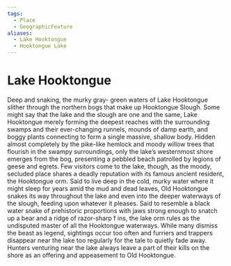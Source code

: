```yaml
---
tags:
  - Place
  - GeographicFeature
aliases:
  - Lake Hooktongue
  - Hooktongue Lake
---
```

# Lake Hooktongue
Deep and snaking, the murky gray- green waters of Lake Hooktongue slither through the northern bogs that make up Hooktongue Slough. Some might say that the lake and the slough are one and the same, Lake Hooktongue merely forming the deepest reaches with the surrounding swamps and their ever-changing runnels, mounds of damp earth, and boggy plants connecting to form a single massive, shallow body. Hidden almost completely by the pike-like hemlock and moody willow trees that flourish in the swampy surroundings, only the lake’s westernmost shore emerges from the bog, presenting a pebbled beach patrolled by legions of geese and egrets. Few visitors come to the lake, though, as the moody, secluded place shares a deadly reputation with its famous ancient resident, the Hooktongue orm. Said to live deep in the cold, murky water where it might sleep for years amid the mud and dead leaves, Old Hooktongue snakes its way throughout the lake and even into the deeper waterways of the slough, feeding upon whatever it pleases. Said to resemble a black water snake of prehistoric proportions with jaws strong enough to snatch up a bear and a ridge of razor-sharp f ins, the lake orm rules as the undisputed master of all the Hooktongue waterways. While many dismiss the beast as legend, sightings occur too often and furriers and trappers disappear near the lake too regularly for the tale to quietly fade away. Hunters venturing near the lake always leave a part of their kills on the shore as an offering and appeasement to Old Hooktongue.